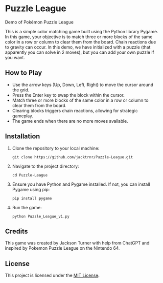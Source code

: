 # Puzzle League
Demo of Pokémon Puzzle League

This is a simple color matching game built using the Python library Pygame. In this game, your objective is to match three or more blocks of the same color in a row or column to clear them from the board. Chain reactions due to gravity can occur. In this demo, we have initialized with a puzzle (that apparently you can solve in 2 moves), but you can add your own puzzle if you want.

## How to Play

- Use the arrow keys (Up, Down, Left, Right) to move the cursor around the grid.
- Press the Enter key to swap the block within the cursor.
- Match three or more blocks of the same color in a row or column to clear them from the board.
- Clearing blocks triggers chain reactions, allowing for strategic gameplay.
- The game ends when there are no more moves available.

## Installation

1. Clone the repository to your local machine:

    ```
    git clone https://github.com/jacktrnr/Puzzle-League.git
    ```

2. Navigate to the project directory:

    ```
    cd Puzzle-League
    ```

3. Ensure you have Python and Pygame installed. If not, you can install Pygame using pip:

    ```
    pip install pygame
    ```

4. Run the game:

    ```
    python Puzzle_League_v1.py
    ```

## Credits

This game was created by Jackson Turner with help from ChatGPT and inspired by Pokemon Puzzle League on the Nintendo 64.

## License

This project is licensed under the [MIT License](LICENSE).
